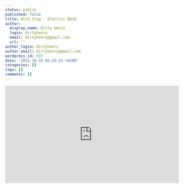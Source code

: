 ```yaml
---
status: publie
published: false
title: Wild Flag - Electric Band
author:
  display_name: Dirty Henry
  login: dirtyhenry
  email: dirtyhenry@gmail.com
  url: ''
author_login: dirtyhenry
author_email: dirtyhenry@gmail.com
wordpress_id: 937
date: '2011-10-25 05:28:24 +0200'
categories: []
tags: []
comments: []
---
```

<iframe width="560" height="314" src="http://www.npr.org/player/embeddable/video/player.html?i=141587275&m=141591608" frameborder="0"></iframe>
